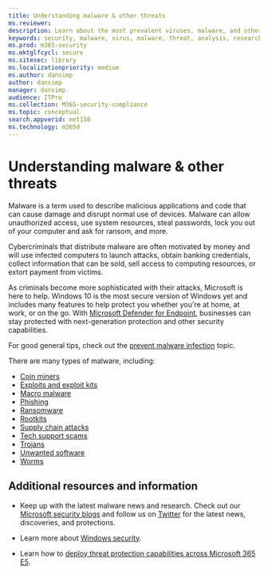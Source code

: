 ```yaml
---
title: Understanding malware & other threats
ms.reviewer: 
description: Learn about the most prevalent viruses, malware, and other threats. Understand how they infect systems, how they behave, and how to prevent and remove them.
keywords: security, malware, virus, malware, threat, analysis, research, encyclopedia, dictionary, glossary, ransomware, support scams, unwanted software, computer infection, virus infection, descriptions, remediation, latest threats, mmpc, microsoft malware protection center, wdsi
ms.prod: m365-security
ms.mktglfcycl: secure
ms.sitesec: library
ms.localizationpriority: medium
ms.author: dansimp
author: dansimp
manager: dansimp
audience: ITPro
ms.collection: M365-security-compliance
ms.topic: conceptual
search.appverid: met150
ms.technology: m365d
---
```

# Understanding malware & other threats

Malware is a term used to describe malicious applications and code that can cause damage and disrupt normal use of devices. Malware can allow unauthorized access, use system resources, steal passwords, lock you out of your computer and ask for ransom, and more.

Cybercriminals that distribute malware are often motivated by money and will use infected computers to launch attacks, obtain banking credentials, collect information that can be sold, sell access to computing resources, or extort payment from victims.

As criminals become more sophisticated with their attacks, Microsoft is here to help. Windows 10 is the most secure version of Windows yet and includes many features to help protect you whether you're at home, at work, or on the go. With [Microsoft Defender for Endpoint](https://www.microsoft.com/microsoft-365/windows/microsoft-defender-atp), businesses can stay protected with next-generation protection and other security capabilities.

For good general tips, check out the [prevent malware infection](prevent-malware-infection.md) topic.

There are many types of malware, including:

- [Coin miners](coinminer-malware.md)
- [Exploits and exploit kits](exploits-malware.md)
- [Macro malware](macro-malware.md)
- [Phishing](phishing.md)
- [Ransomware](/security/compass/human-operated-ransomware)
- [Rootkits](rootkits-malware.md)
- [Supply chain attacks](supply-chain-malware.md)
- [Tech support scams](support-scams.md)
- [Trojans](trojans-malware.md)
- [Unwanted software](unwanted-software.md)
- [Worms](worms-malware.md)

## Additional resources and information

- Keep up with the latest malware news and research. Check out our [Microsoft security blogs](https://www.microsoft.com/security/blog/product/windows/) and follow us on [Twitter](https://twitter.com/wdsecurity) for the latest news, discoveries, and protections.

- Learn more about [Windows security](../../index.yml).

- Learn how to [deploy threat protection capabilities across Microsoft 365 E5](/microsoft-365/solutions/deploy-threat-protection). 

